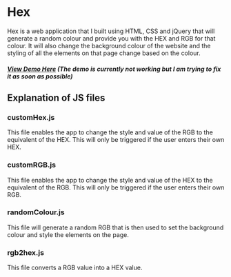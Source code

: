 # Hex

Hex is a web application that I built using HTML, CSS and jQuery that will generate a random colour and provide you with the HEX and RGB for that colour. It will also change the background colour of the website and the styling of all the elements on that page change based on the colour.

##### [View Demo Here](http://demo.ryanoconr.com/hex/) (The demo is currently not working but I am trying to fix it as soon as possible)

## Explanation of JS files
### customHex.js
This file enables the app to change the style and value of the RGB to the equivalent of the HEX. This will only be triggered if the user enters their own HEX.

### customRGB.js
This file enables the app to change the style and value of the HEX to the equivalent of the RGB. This will only be triggered if the user enters their own RGB.

### randomColour.js
This file will generate a random RGB that is then used to set the background colour and style the elements on the page.

### rgb2hex.js
This file converts a RGB value into a HEX value.
